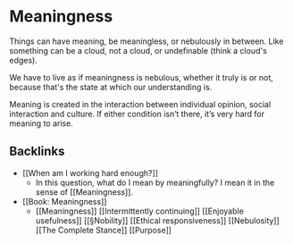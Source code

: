 # Meaningness
Things can have meaning, be meaningless, or nebulously in between. Like something can be a cloud, not a cloud, or undefinable (think a cloud's edges).

We have to live as if meaningness is nebulous, whether it truly is or not, because that's the state at which our understanding is.

Meaning is created in the interaction between individual opinion, social interaction and culture. If either condition isn’t there, it’s very hard for meaning to arise.

## Backlinks
* [[When am I working hard enough?]]
	* In this question, what do I mean by meaningfully? I mean it in the sense of [[Meaningness]]. 
* [[Book: Meaningness]]
	* [[Meaningness]]
[[Intermittently continuing]]
[[Enjoyable usefulness]]
	[[§Nobility]]
[[Ethical responsiveness]]
[[Nebulosity]]
[[The Complete Stance]]
[[Purpose]]

<!-- #p1 -->

<!-- {BearID:F5A60E3A-58D4-40E1-8283-85B54CE4E97A-275-0000004AA85BEFF2} -->
